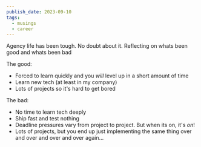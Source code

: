 ```yaml
---
publish_date: 2023-09-10
tags:
  - musings
  - career
---
```

Agency life has been tough. No doubt about it. Reflecting on whats been good and whats been bad

The good:
- Forced to learn quickly and you _will_ level up in a short amount of time
- Learn new tech (at least in my company)
- Lots of projects so it's hard to get bored

The bad:
- No time to learn tech deeply
- Ship fast and test nothing
- Deadline pressures vary from project to project. But when its on, it's _on_!
- Lots of projects, but you end up just implementing the same thing over and over  and over and over again...
